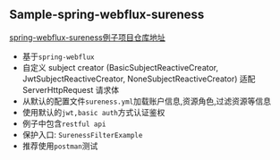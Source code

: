 ## Sample-spring-webflux-sureness  

[spring-webflux-sureness例子项目仓库地址](https://github.com/tomsun28/sureness/tree/master/samples/spring-webflux-sureness)      

- 基于`spring-webflux`
- 自定义 subject creator (BasicSubjectReactiveCreator, JwtSubjectReactiveCreator, NoneSubjectReactiveCreator) 适配 ServerHttpRequest 请求体    
- 从默认的配置文件`sureness.yml`加载账户信息,资源角色,过滤资源等信息  
- 使用默认的`jwt,basic auth`方式认证鉴权
- 例子中包含`restful api`  
- 保护入口: `SurenessFilterExample`  
- 推荐使用`postman`测试